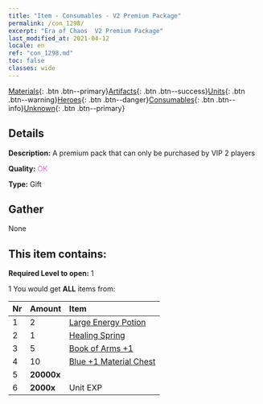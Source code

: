```yaml
---
title: "Item - Consumables - V2 Premium Package"
permalink: /con_1298/
excerpt: "Era of Chaos  V2 Premium Package"
last_modified_at: 2021-04-12
locale: en
ref: "con_1298.md"
toc: false
classes: wide
---
```

 [Materials](/Items/){: .btn .btn--primary}[Artifacts](/Items/Artifacts/){: .btn .btn--success}[Units](/Items/Units/){: .btn .btn--warning}[Heroes](/Items/Heroes/){: .btn .btn--danger}[Consumables](/Items/Consumables/){: .btn .btn--info}[Unknown](/Items/Unknown/){: .btn .btn--primary}

## Details
 **Description:** A premium pack that can only be purchased by VIP 2 players

 **Quality:** <span style="color: #DA70D6">OK</span>

 **Type:** Gift

## Gather

  None

## This item contains:

 **Required Level to open:** 1

 1 You would get **ALL** items  from:

  | Nr | Amount |     Item    |
  |:---|:-------|:------------|
  | 1 | 2 | [Large Energy Potion](/Items/con_706/) | 
  | 2 | 1 | [Healing Spring](/Items/con_1333/) | 
  | 3 | 5 | [Book of Arms +1](/Items/mat_25/) | 
  | 4 | 10 | [Blue +1 Material Chest](/Items/con_1257/) | 
  | 5 |  **20000x** | <i class="fas fa-coins"/> |  | 
  | 6 |  **2000x** | Unit EXP |  | 
